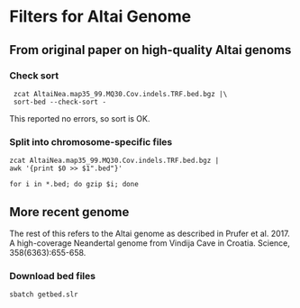 # Filters for Altai Genome

## From original paper on high-quality Altai genoms

### Check sort

     zcat AltaiNea.map35_99.MQ30.Cov.indels.TRF.bed.bgz |\
	 sort-bed --check-sort -

This reported no errors, so sort is OK.

### Split into chromosome-specific files

    zcat AltaiNea.map35_99.MQ30.Cov.indels.TRF.bed.bgz |
	awk '{print $0 >> $1".bed"}'

    for i in *.bed; do gzip $i; done

## More recent genome

The rest of this refers to the Altai genome as described in Prufer et
al. 2017. A high-coverage Neandertal genome from Vindija Cave in
Croatia. Science, 358(6363):655-658.

### Download bed files

    sbatch getbed.slr


